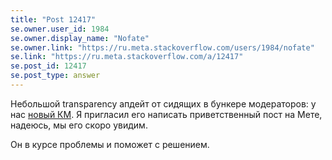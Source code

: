 ```yaml
---
title: "Post 12417"
se.owner.user_id: 1984
se.owner.display_name: "Nofate"
se.owner.link: "https://ru.meta.stackoverflow.com/users/1984/nofate"
se.link: "https://ru.meta.stackoverflow.com/a/12417"
se.post_id: 12417
se.post_type: answer
---
```

<p>Небольшой transparency апдейт от сидящих в бункере модераторов: у нас <a href="https://meta.stackexchange.com/users/1232273/emerson">новый КМ</a>. Я пригласил его написать приветственный пост на Мете, надеюсь, мы его скоро увидим.</p>
<p>Он в курсе проблемы и поможет с решением.</p>
